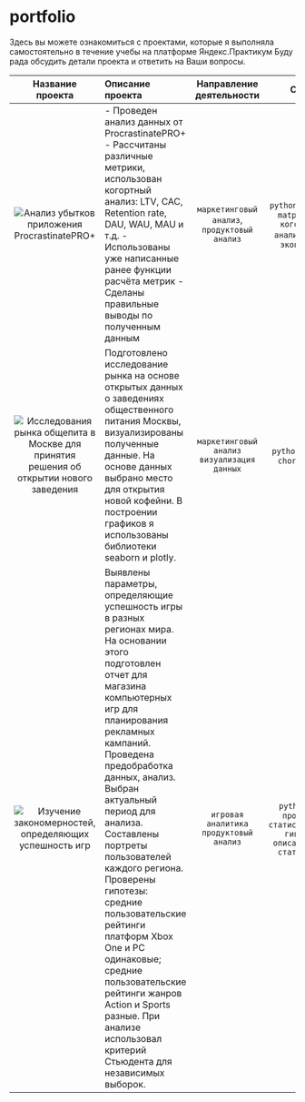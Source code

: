  # portfolio
Здесь вы можете ознакомиться с проектами, которые я выполняла самостоятельно в течение учебы на платформе Яндекс.Практикум
Буду рада обсудить детали проекта и ответить на Ваши вопросы.

| Название проекта  | Описание проекта  | Направление деятельности | Стек |
| :---: | :--- | :---: | :---: | 
| ![Анализ убытков приложения ProcrastinatePRO+ ](https://github.com/kerry-cherry/portfolio/blob/master/YP.%20Business-metrics%20analyse/YP.%20Business-metrics%20analyse.ipynb) | - Проведен анализ данных от ProcrastinatePRO+ - Рассчитаны различные метрики, использован когортный анализ: LTV, CAC, Retention rate, DAU, WAU, MAU и т.д. - Использованы уже написанные ранее функции расчёта метрик - Сделаны правильные выводы по полученным данным | `маркетинговый анализ`, `продуктовый анализ` | `python` `seaborn` `matplotlib` `когортный анализ` `unit-экономика` |
| ![Исследования рынка общепита в Москве для принятия решения об открытии нового заведения](https://github.com/kerry-cherry/portfolio/blob/master/YP.%20Choropleth/YP.%20Choropleth.ipynb) | Подготовлено исследование рынка на основе открытых данных о заведениях общественного питания Москвы, визуализированы полученные данные. На основе данных выбрано место для открытия новой кофейни. В построении графиков я использованы библиотеки seaborn и plotly. | `маркетинговый анализ` `визуализация данных`| `python` `plotly` `choropleth` |
|![Изучение закономерностей, определяющих успешность игр](https://github.com/kerry-cherry/portfolio/blob/master/YP.%20Gaming_platform_research/YP.%20Gaming_platform_research.ipynb)|Выявлены параметры, определяющие успешность игры в разных регионах мира. На основании этого подготовлен отчет для магазина компьютерных игр для планирования рекламных кампаний. Проведена предобработка данных, анализ. Выбран актуальный период для анализа. Составлены портреты пользователей каждого региона. Проверены гипотезы: средние пользовательские рейтинги платформ Xbox One и PC одинаковые; средние пользовательские рейтинги жанров Action и Sports разные. При анализе использовал критерий Стьюдента для независимых выборок.|`игровая аналитика` `продуктовый анализ`|`python` `EDA` `проверка  статистических гипотез` `описательная статистика`|
